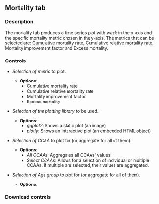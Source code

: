 ## Mortality tab

### Description

The mortality tab produces a time series plot with *week* in the x-axis and the specific mortality metric chosen in the y-axis. The metrics that can be selected are: Cumulative mortality rate, Cumulative relative mortality rate, Mortality improvement factor and Excess mortality.

### Controls

+  *Selection of metric* to plot.

    + **Options**:
      +  Cumulative mortality rate
      +  Cumulative relative mortality rate
      +  Mortality improvement factor
      +  Excess mortality

+   *Selection of the plotting library* to be used.
    
    + **Options**:
      + *ggplot2*: Shows a static plot (an image)
      + *plotly*: Shows an interactive plot (an embedded HTML object)

+   *Selection of CCAA* to plot for (or aggregate for all of them).

    + **Options**:
      + *All CCAAs*: Aggregates all CCAAs' values
      + *Select CCAAs*: Allows for a selection of individual or multiple CCAAs. If multiple are selected, their values are aggregated.

+ *Selection of Age group* to plot for (or aggregate for all of them).

    + **Options**:


### Download controls

